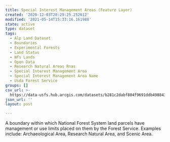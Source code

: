 ```yaml
---
title: Special Interest Management Areas (Feature Layer)
created: '2020-12-03T20:29:25.252612'
modified: '2021-05-14T15:33:16.161988'
state: active
type: dataset
tags:
  - Alp Land Dataset
  - Boundaries
  - Experimental Forests
  - Land Status
  - Nfs Lands
  - Open Data
  - Research Natural Areas Rnas
  - Special Interest Management Area
  - Special Interest Management Area Name
  - Usda Forest Service
groups: []
csv_url: >-
  https://data-usfs.hub.arcgis.com/datasets/b281c2dabf804f9691ddb498843c1a8d_0.csv?outSR=%7B%22latestWkid%22%3A4269%2C%22wkid%22%3A4269%7D
json_url: ''
layout: post

---
```

A boundary within which National Forest System land parcels have management or use limits placed on them by the Forest Service. Examples include: Archaeological Area, Research Natural Area, and Scenic Area.
